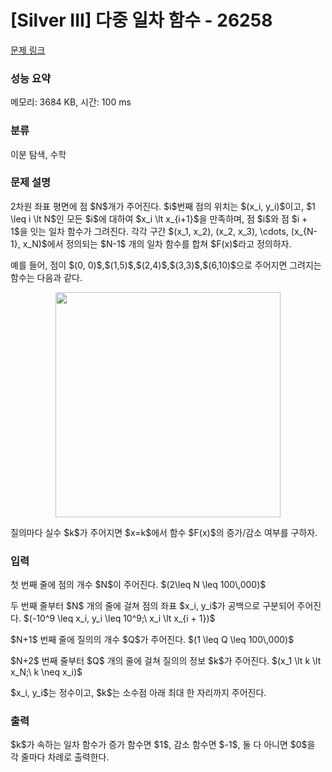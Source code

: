 # [Silver III] 다중 일차 함수 - 26258 

[문제 링크](https://www.acmicpc.net/problem/26258) 

### 성능 요약

메모리: 3684 KB, 시간: 100 ms

### 분류

이분 탐색, 수학

### 문제 설명

<p>2차원 좌표 평면에 점 $N$개가 주어진다. $i$번째 점의 위치는 $(x_i, y_i)$이고, $1 \leq i \lt N$인 모든 $i$에 대하여 $x_i \lt x_{i+1}$을 만족하며, 점 $i$와 점 $i + 1$을 잇는 일차 함수가 그려진다. 각각 구간 $(x_1, x_2), (x_2, x_3), \cdots, (x_{N-1}, x_N)$에서 정의되는 $N-1$ 개의 일차 함수를 합쳐 $F(x)$라고 정의하자.</p>

<p>예를 들어, 점이 $(0, 0)$,$(1,5)$,$(2,4)$,$(3,3)$,$(6,10)$으로 주어지면 그려지는 함수는 다음과 같다.</p>

<p style="text-align: center;"><img alt="" src="" style="width: 360px;"></p>

<p>질의마다 실수 $k$가 주어지면 $x=k$에서 함수 $F(x)$의 증가/감소 여부를 구하자.</p>

### 입력 

 <p>첫 번째 줄에 점의 개수 $N$이 주어진다. $(2\leq N \leq 100\,000)$</p>

<p>두 번째 줄부터 $N$ 개의 줄에 걸쳐 점의 좌표 $x_i, y_i$가 공백으로 구분되어 주어진다. $(-10^9 \leq x_i, y_i \leq 10^9;\ x_i \lt x_{i + 1})$</p>

<p>$N+1$ 번째 줄에 질의의 개수 $Q$가 주어진다. $(1 \leq Q \leq 100\,000)$</p>

<p>$N+2$ 번째 줄부터 $Q$ 개의 줄에 걸쳐 질의의 정보 $k$가 주어진다. $(x_1 \lt k \lt x_N;\ k \neq x_i)$</p>

<p>$x_i, y_i$는 정수이고, $k$는 소수점 아래 최대 한 자리까지 주어진다.</p>

### 출력 

 <p>$k$가 속하는 일차 함수가 증가 함수면 $1$, 감소 함수면 $-1$, 둘 다 아니면 $0$을 각 줄마다 차례로 출력한다.</p>


